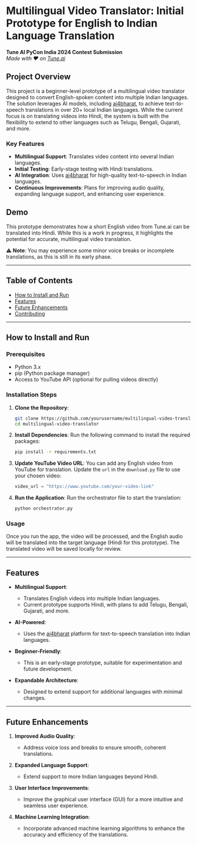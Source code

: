 
# Multilingual Video Translator: Initial Prototype for English to Indian Language Translation

**Tune AI PyCon India 2024 Contest Submission**  
*Made with ♥️ on [Tune.ai](https://tune.ai)*

## Project Overview

This project is a beginner-level prototype of a multilingual video translator designed to convert English-spoken content into multiple Indian languages. The solution leverages AI models, including [ai4bharat](https://ai4bharat.org/), to achieve text-to-speech translations in over 20+ local Indian languages. While the current focus is on translating videos into Hindi, the system is built with the flexibility to extend to other languages such as Telugu, Bengali, Gujarati, and more.

### Key Features
- **Multilingual Support**: Translates video content into several Indian languages.
- **Initial Testing**: Early-stage testing with Hindi translations.
- **AI Integration**: Uses [ai4bharat](https://ai4bharat.org/) for high-quality text-to-speech in Indian languages.
- **Continuous Improvements**: Plans for improving audio quality, expanding language support, and enhancing user experience.

## Demo
This prototype demonstrates how a short English video from Tune.ai can be translated into Hindi. While this is a work in progress, it highlights the potential for accurate, multilingual video translation.

⚠️ **Note**: You may experience some minor voice breaks or incomplete translations, as this is still in its early phase.

---

## Table of Contents
- [How to Install and Run](#how-to-install-and-run)
- [Features](#features)
- [Future Enhancements](#future-enhancements)
- [Contributing](#contributing)

---

## How to Install and Run

### Prerequisites
- Python 3.x
- pip (Python package manager)
- Access to YouTube API (optional for pulling videos directly)

### Installation Steps

1. **Clone the Repository**:
   ```bash
   git clone https://github.com/yourusername/multilingual-video-translator.git
   cd multilingual-video-translator
   ```

2. **Install Dependencies**:
   Run the following command to install the required packages:
   ```bash
   pip install -r requirements.txt
   ```

3. **Update YouTube Video URL**:
   You can add any English video from YouTube for translation. Update the `url` in the `download.py` file to use your chosen video:
   ```python
   video_url = "https://www.youtube.com/your-video-link"
   ```

4. **Run the Application**:
   Run the orchestrator file to start the translation:
   ```bash
   python orchestrator.py
   ```

### Usage
Once you run the app, the video will be processed, and the English audio will be translated into the target language (Hindi for this prototype). The translated video will be saved locally for review.

---

## Features

- **Multilingual Support**: 
   - Translates English videos into multiple Indian languages.
   - Current prototype supports Hindi, with plans to add Telugu, Bengali, Gujarati, and more.

- **AI-Powered**: 
   - Uses the [ai4bharat](https://ai4bharat.org/) platform for text-to-speech translation into Indian languages.

- **Beginner-Friendly**: 
   - This is an early-stage prototype, suitable for experimentation and future development.

- **Expandable Architecture**:
   - Designed to extend support for additional languages with minimal changes.

---

## Future Enhancements

1. **Improved Audio Quality**:
   - Address voice loss and breaks to ensure smooth, coherent translations.

2. **Expanded Language Support**:
   - Extend support to more Indian languages beyond Hindi.

3. **User Interface Improvements**:
   - Improve the graphical user interface (GUI) for a more intuitive and seamless user experience.

4. **Machine Learning Integration**:
   - Incorporate advanced machine learning algorithms to enhance the accuracy and efficiency of the translations.

